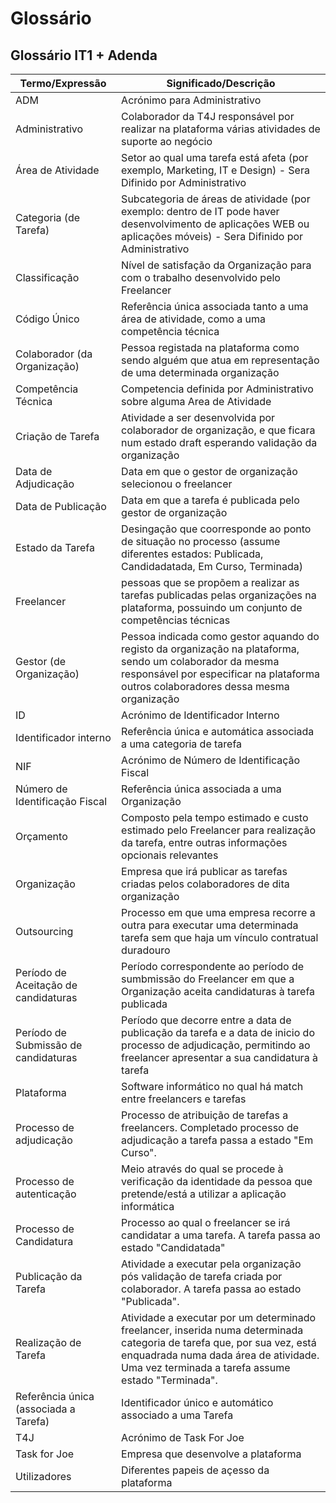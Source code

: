 # Glossário

## Glossário IT1 + Adenda

|   Termo/Expressão   |    Significado/Descrição     |
|---------------------|------------------------------|
| ADM | Acrónimo para Administrativo |
| Administrativo | Colaborador da T4J responsável por realizar na plataforma várias atividades de suporte ao negócio |
| Área de Atividade | Setor ao qual uma tarefa está afeta (por exemplo, Marketing, IT e Design) - Sera Difinido por Administrativo |
| Categoria (de Tarefa) | Subcategoria de áreas de atividade (por exemplo: dentro de IT pode haver desenvolvimento de aplicações WEB ou aplicações móveis) - Sera Difinido por Administrativo |
| Classificação | Nível de satisfação da Organização para com o trabalho desenvolvido pelo Freelancer |
| Código Único | Referência única associada tanto a uma área de atividade, como a uma competência técnica |
| Colaborador (da Organização) | Pessoa registada na plataforma como sendo alguém que atua em representação de uma determinada organização |
| Competência Técnica | Competencia definida por Administrativo sobre alguma Area de Atividade |
| Criação de Tarefa | Atividade a ser desenvolvida por colaborador de organização, e que ficara num estado draft esperando validação da organização |
| Data de Adjudicação | Data em que o gestor de organização selecionou o freelancer |
| Data de Publicação | Data em que a tarefa é publicada pelo gestor de organização |
| Estado da Tarefa | Desingação que coorresponde ao ponto de situação no processo (assume diferentes estados: Publicada, Candidadatada, Em Curso, Terminada) |
| Freelancer | pessoas que se propõem a realizar as tarefas publicadas pelas organizações na plataforma, possuindo um conjunto de competências técnicas |
| Gestor (de Organização) | Pessoa indicada como gestor aquando do registo da organização na plataforma, sendo um colaborador da mesma responsável por especificar na plataforma outros colaboradores dessa mesma organização |
| ID | Acrónimo de Identificador Interno |
| Identificador interno | Referência única e automática associada a uma categoria de tarefa |
| NIF | Acrónimo de Número de Identificação Fiscal |
| Número de Identificação Fiscal | Referência única associada a uma Organização |
| Orçamento | Composto pela tempo estimado e custo estimado pelo Freelancer para realização da tarefa, entre outras informações opcionais relevantes |
| Organização | Empresa que irá publicar as tarefas criadas pelos colaboradores de dita organização |
| Outsourcing | Processo em que uma empresa recorre a outra para executar uma determinada tarefa sem que haja um vínculo contratual duradouro |
| Período de Aceitação de candidaturas | Período correspondente ao período de sumbmissão do Freelancer em que a Organização aceita candidaturas à tarefa publicada |
| Período de Submissão de candidaturas | Período que decorre entre a data de publicação da tarefa e a data de inicio do processo de adjudicação, permitindo ao freelancer apresentar a sua candidatura à tarefa |
| Plataforma | Software informático no qual há match entre freelancers e tarefas |
| Processo de adjudicação | Processo de atribuição de tarefas a freelancers. Completado processo de adjudicação a tarefa passa a estado "Em Curso". |
| Processo de autenticação | Meio através do qual se procede à verificação da identidade da pessoa que pretende/está a utilizar a aplicação informática |
| Processo de Candidatura | Processo ao qual o freelancer se irá candidatar a uma tarefa. A tarefa passa ao estado "Candidatada" |
| Publicação da Tarefa | Atividade a executar pela organização pós validação de tarefa criada por colaborador. A tarefa passa ao estado "Publicada". |
| Realização de Tarefa | Atividade a executar por um determinado freelancer, inserida numa determinada categoria de tarefa que, por sua vez, está enquadrada numa dada área de atividade. Uma vez terminada a tarefa assume estado "Terminada". |
| Referência única (associada a Tarefa) | Identificador único e automático associado a uma Tarefa |
| T4J | Acrónimo de Task For Joe |
| Task for Joe | Empresa que desenvolve a plataforma |
| Utilizadores | Diferentes papeis de açesso da plataforma |